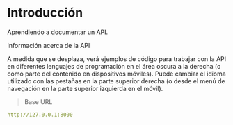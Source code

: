 # Introducción

Aprendiendo a documentar un API.

Información acerca de la API

<aside>A medida que se desplaza, verá ejemplos de código para trabajar con la API en diferentes lenguajes de programación en el área oscura a la derecha (o como parte del contenido en dispositivos móviles).
Puede cambiar el idioma utilizado con las pestañas en la parte superior derecha (o desde el menú de navegación en la parte superior izquierda en el móvil).</aside>

> Base URL

```yaml
http://127.0.0.1:8000
```
